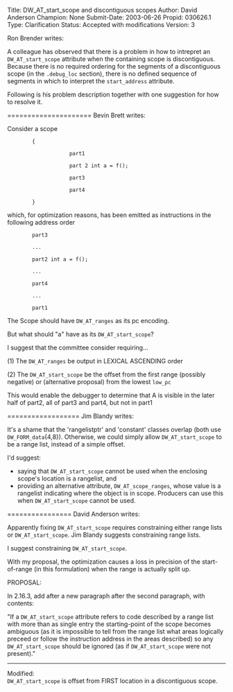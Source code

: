 Title:       DW_AT_start_scope and discontiguous scopes
Author:      David Anderson
Champion:    None
Submit-Date: 2003-06-26
Propid:      030626.1
Type:        Clarification
Status:      Accepted with modifications
Version:     3

Ron Brender writes:

A colleague has observed that there is a problem in how to intrepret an
`DW_AT_start_scope` attribute when the containing scope is discontiguous.
Because there is no required ordering for the segments of a discontiguous
scope (in the `.debug_loc` section), there is no defined sequence of
segments in which to interpret the `start_address` attribute.

Following is his problem description together with one suggestion for how
to resolve it.

=====================
Bevin Brett writes:

Consider a scope

            {

                        part1

                        part 2 int a = f();

                        part3

                        part4

            }

which, for optimization reasons, has been emitted as instructions in the
following address order

            part3

            ...

            part2 int a = f();

            ...

            part4

            ...

            part1


The Scope should have `DW_AT_ranges` as its pc encoding.

But what should "a" have as its `DW_AT_start_scope`?


I suggest that the committee consider requiring...

(1) The `DW_AT_ranges` be output in LEXICAL ASCENDING order

(2) The `DW_AT_start_scope` be the offset from the first range (possibly
    negative) or (alternative proposal) from the lowest `low_pc`

This would enable the debugger to determine that A is visible in the later
half of part2, all of part3 and part4, but not in part1

 
==================
Jim Blandy writes:

It's a shame that the 'rangelistptr' and 'constant' classes overlap
(both use `DW_FORM_data`{4,8}).  Otherwise, we could simply allow
`DW_AT_start_scope` to be a range list, instead of a simple offset.

I'd suggest:
- saying that `DW_AT_start_scope` cannot be used when the enclosing
  scope's location is a rangelist, and
- providing an alternative attribute, `DW_AT_scope_ranges`, whose value
  is a rangelist indicating where the object is in scope.  Producers
  can use this when `DW_AT_start_scope` cannot be used.



================
David Anderson writes:

Apparently fixing `DW_AT_start_scope` requires constraining 
either range lists or `DW_AT_start_scope`. 
Jim Blandy suggests constraining range lists. 

I suggest constraining `DW_AT_start_scope`.

With my proposal, the optimization causes a loss in precision of
the start-of-range (in this formulation) when the range is
actually split up.

PROPOSAL:

In 2.16.3,  add after a new paragraph after the second paragraph,
with contents:

"If a `DW_AT_start_scope` attribute refers to code described by a
range list  with more than as single entry the starting-point
of the scope becomes ambiguous (as it is impossible to tell
from the range list what areas logically preceed or follow the
instruction address in the areas described)  so any
`DW_AT_start_scope` should be ignored (as if `DW_AT_start_scope`
were not present)."

-----------------------------------------------------------------

Modified:  
`DW_AT_start_scope` is offset from FIRST location in a discontiguous scope.
